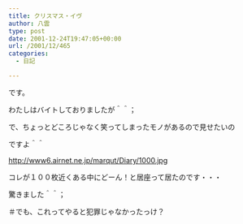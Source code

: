 ```yaml
---
title: クリスマス・イヴ
author: 八雲
type: post
date: 2001-12-24T19:47:05+00:00
url: /2001/12/465
categories:
  - 日記

---
```

です。
  
わたしはバイトしておりましたが＾＾；
  
で、ちょっとどころじゃなく笑ってしまったモノがあるので見せたいの
  
ですよ＾＾
  
http://www6.airnet.ne.jp/marqut/Diary/1000.jpg
  
コレが１００枚近くある中にどーん！と居座って居たのです・・・
  
驚きました＾＾；

＃でも、これってやると犯罪じゃなかったっけ？